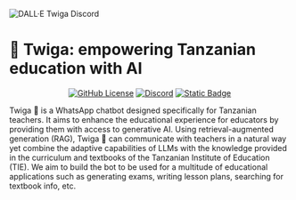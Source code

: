 ![DALL·E Twiga Discord](https://github.com/user-attachments/assets/de0cc88b-b75f-43aa-850c-34c1315a5980)
# 🦒 Twiga: empowering Tanzanian education with AI
<div align="center">

[![GitHub License](https://img.shields.io/github/license/jurmy24/twiga)](https://github.com/jurmy24/twiga?tab=MIT-1-ov-file)
[![Discord](https://img.shields.io/discord/1260910452683178024?style=flat&logo=discord&logoColor=white)](https://discord.gg/bCe2HfZY2C)
[![Static Badge](https://img.shields.io/badge/thesis_repo-%235b5b5b?logo=github&link=https%3A%2F%2Fgithub.com%2Fjurmy24%2Ftwiga-thesis)](https://github.com/jurmy24/twiga-thesis)

</div>

Twiga 🦒 is a WhatsApp chatbot designed specifically for Tanzanian teachers. It aims to enhance the educational experience for educators by providing them with access to generative AI. Using retrieval-augmented generation (RAG), Twiga 🦒 can communicate with teachers in a natural way yet combine the adaptive capabilities of LLMs with the knowledge provided in the curriculum and textbooks of the Tanzanian Institute of Education (TIE). We aim to build the bot to be used for a multitude of educational applications such as generating exams, writing lesson plans, searching for textbook info, etc.
